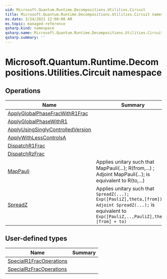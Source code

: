 ```yaml
---
uid: Microsoft.Quantum.Runtime.Decompositions.Utilities.Circuit
title: Microsoft.Quantum.Runtime.Decompositions.Utilities.Circuit namespace
ms.date: 3/24/2021 12:00:00 AM
ms.topic: managed-reference
qsharp.kind: namespace
qsharp.name: Microsoft.Quantum.Runtime.Decompositions.Utilities.Circuit
qsharp.summary: ''
---
```


# Microsoft.Quantum.Runtime.Decompositions.Utilities.Circuit namespace




<!-- summaries -->

## Operations

| Name | Summary |
|------|---------|
|[ApplyGlobalPhaseFracWithR1Frac](xref:Microsoft.Quantum.Runtime.Decompositions.Utilities.Circuit.ApplyGlobalPhaseFracWithR1Frac) |
|[ApplyGlobalPhaseWithR1](xref:Microsoft.Quantum.Runtime.Decompositions.Utilities.Circuit.ApplyGlobalPhaseWithR1) |
|[ApplyUsingSinglyControlledVersion](xref:Microsoft.Quantum.Runtime.Decompositions.Utilities.Circuit.ApplyUsingSinglyControlledVersion) |
|[ApplyWithLessControlsA](xref:Microsoft.Quantum.Runtime.Decompositions.Utilities.Circuit.ApplyWithLessControlsA) |
|[DispatchR1Frac](xref:Microsoft.Quantum.Runtime.Decompositions.Utilities.Circuit.DispatchR1Frac) |
|[DispatchRzFrac](xref:Microsoft.Quantum.Runtime.Decompositions.Utilities.Circuit.DispatchRzFrac) |
|[MapPauli](xref:Microsoft.Quantum.Runtime.Decompositions.Utilities.Circuit.MapPauli) |Applies unitary such that MapPauli(...); R(from,...) ; Adjoint MapPauli(...); is equivalent to R(to,...)
|[SpreadZ](xref:Microsoft.Quantum.Runtime.Decompositions.Utilities.Circuit.SpreadZ) |Applies unitary such that `SpreadZ(...); Exp([PauliZ],theta,[from]) ; Adjoint SpreadZ(...);` is equivalent to `Exp([PauliZ,..,PauliZ],theta,[from] + to)`


## User-defined types

| Name | Summary |
|------|---------|
|[SpecialR1FracOperations](xref:Microsoft.Quantum.Runtime.Decompositions.Utilities.Circuit.SpecialR1FracOperations) |
|[SpecialRzFracOperations](xref:Microsoft.Quantum.Runtime.Decompositions.Utilities.Circuit.SpecialRzFracOperations) |
<!-- /summaries -->
